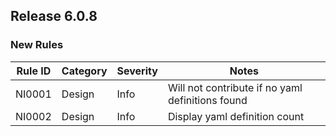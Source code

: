 ## Release 6.0.8

### New Rules

Rule ID | Category | Severity | Notes                                           
--------|----------|----------|-------------------------------------------------
NI0001  | Design   | Info     | Will not contribute if no yaml definitions found 
NI0002  | Design   | Info     | Display yaml definition count                   